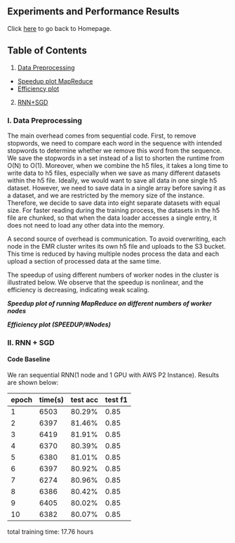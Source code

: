 ## Experiments and Performance Results

Click <a href="http://sophieyanzhao.github.io">here</a> to go back to Homepage.

## Table of Contents
1. [Data Preprocessing](#i-data-preprocessing)
  * [Speedup plot MapReduce](#speedup-plot-mapreduce)
  * [Efficiency plot](#efficiency-plot)
2. [RNN+SGD](#ii-rnn-sgd)

### I. Data Preprocessing

The main overhead comes from sequential code. First, to remove stopwords, we need to compare each word in the sequence with intended stopwords to determine whether we remove this word from the sequence. We save the stopwords in a set instead of a list to shorten the runtime from O(N) to O(1). Moreover, when we combine the h5 files, it takes a long time to write data to h5 files, especially when we save as many different datasets within the h5 file. Ideally, we would want to save all data in one single h5 dataset. However, we need to save data in a single array before saving it as a dataset, and we are restricted by the memory size of the instance. Therefore, we decide to save data into eight separate datasets with equal size. For faster reading during the training process, the datasets in the h5 file are chunked, so that when the data loader accesses a single entry, it does not need to load any other data into the memory.

A second source of overhead is communication. To avoid overwriting, each node in the EMR cluster writes its own h5 file and uploads to the S3 bucket. This time is reduced by having multiple nodes process the data and each upload a section of processed data at the same time.

The speedup of using different numbers of worker nodes in the cluster is illustrated below. We observe that the speedup is nonlinear, and the efficiency is decreasing, indicating weak scaling.

***Speedup plot of running MapReduce on different numbers of worker nodes***

***Efficiency plot (SPEEDUP/#Nodes)***




### II. RNN + SGD
#### Code Baseline

We ran sequential RNN(1 node and 1 GPU with AWS P2 Instance). Results are shown below:

|epoch|time(s)|test acc| test f1|
|-----|-------|--------|--------|
|1    |6503   |80.29%  |0.85    |
|2    |6397   |81.46%  |0.85    |
|3    |6419   |81.91%  |0.85    |
|4    |6370   |80.39%  |0.85    |
|5    |6380   |81.01%  |0.85    |
|6    |6397   |80.92%  |0.85    |
|7    |6274   |80.96%  |0.85    |
|8    |6386   |80.42%  |0.85    |
|9    |6405   |80.02%  |0.85    |
|10   |6382   |80.07%  |0.85    |

total training time: 17.76 hours
